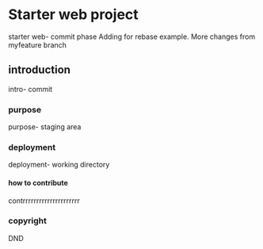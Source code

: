 # Starter web project
starter web- commit phase
Adding for rebase example. More changes from myfeature branch
## introduction
intro- commit
### purpose
purpose- staging area
### deployment
deployment- working directory
#### how to contribute
contrrrrrrrrrrrrrrrrrrrrr
### copyright
DND